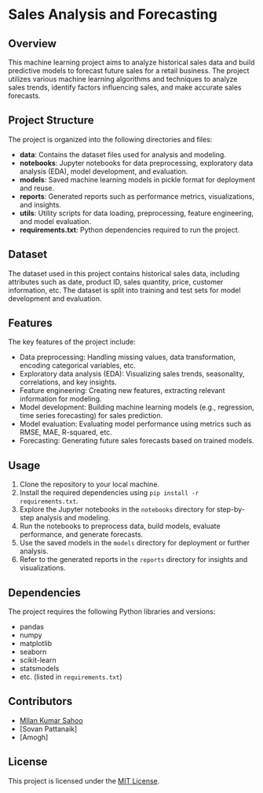# Sales Analysis and Forecasting

## Overview
This machine learning project aims to analyze historical sales data and build predictive models to forecast future sales for a retail business. The project utilizes various machine learning algorithms and techniques to analyze sales trends, identify factors influencing sales, and make accurate sales forecasts.

## Project Structure
The project is organized into the following directories and files:

- **data**: Contains the dataset files used for analysis and modeling.
- **notebooks**: Jupyter notebooks for data preprocessing, exploratory data analysis (EDA), model development, and evaluation.
- **models**: Saved machine learning models in pickle format for deployment and reuse.
- **reports**: Generated reports such as performance metrics, visualizations, and insights.
- **utils**: Utility scripts for data loading, preprocessing, feature engineering, and model evaluation.
- **requirements.txt**: Python dependencies required to run the project.

## Dataset
The dataset used in this project contains historical sales data, including attributes such as date, product ID, sales quantity, price, customer information, etc. The dataset is split into training and test sets for model development and evaluation.

## Features
The key features of the project include:
- Data preprocessing: Handling missing values, data transformation, encoding categorical variables, etc.
- Exploratory data analysis (EDA): Visualizing sales trends, seasonality, correlations, and key insights.
- Feature engineering: Creating new features, extracting relevant information for modeling.
- Model development: Building machine learning models (e.g., regression, time series forecasting) for sales prediction.
- Model evaluation: Evaluating model performance using metrics such as RMSE, MAE, R-squared, etc.
- Forecasting: Generating future sales forecasts based on trained models.

## Usage
1. Clone the repository to your local machine.
2. Install the required dependencies using `pip install -r requirements.txt`.
3. Explore the Jupyter notebooks in the `notebooks` directory for step-by-step analysis and modeling.
4. Run the notebooks to preprocess data, build models, evaluate performance, and generate forecasts.
5. Use the saved models in the `models` directory for deployment or further analysis.
6. Refer to the generated reports in the `reports` directory for insights and visualizations.

## Dependencies
The project requires the following Python libraries and versions:
- pandas
- numpy
- matplotlib
- seaborn
- scikit-learn
- statsmodels
- etc. (listed in `requirements.txt`)

## Contributors
- [MIlan Kumar Sahoo](https://github.com/Kumarmilan02)
- [Sovan Pattanaik]
- [Amogh]

## License
This project is licensed under the [MIT License](LICENSE).
